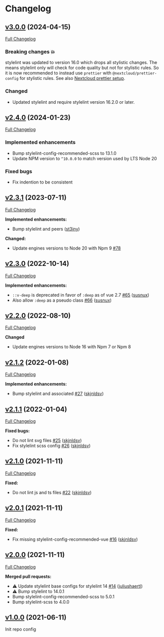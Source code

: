 # Changelog

## [v3.0.0](https://github.com/nextcloud/stylelint-config/tree/v3.0.0) (2024-04-15)
[Full Changelog](https://github.com/nextcloud/stylelint-config/compare/v2.4.0...v3.0.0)

### Breaking changes :boom:
stylelint was updated to version 16.0 which drops all stylistic changes.
The means stylelint only will check for code quality but not for stylistic rules.
So it is now recommended to instead use `prettier` with `@nextcloud/prettier-config` for stylistic rules.
See also [Nextcloud prettier setup](https://github.com/nextcloud-libraries/nextcloud-prettier-config/blob/main/README.md#setup).

### Changed
* Updated stylelint and require stylelint version 16.2.0 or later.

## [v2.4.0](https://github.com/nextcloud/stylelint-config/tree/v2.4.0) (2024-01-23)

[Full Changelog](https://github.com/nextcloud/stylelint-config/compare/v2.3.1...v2.4.0)

### Implemented enhancements

* Bump stylelint-config-recommended-scss to 13.1.0
* Update NPM version to `^10.0.0` to match version used by LTS Node 20

### Fixed bugs

* Fix indention to be consistent

## [v2.3.1](https://github.com/nextcloud/stylelint-config/tree/v2.3.1) (2023-07-11)

[Full Changelog](https://github.com/nextcloud/stylelint-config/compare/v2.3.0...v2.3.1)

**Implemented enhancements:**

- Bump stylelint and peers ([st3iny](https://github.com/st3iny))

**Changed:**

- Update engines versions to Node 20 with Npm 9 [\#78](https://github.com/nextcloud/stylelint-config/pull/78)

## [v2.3.0](https://github.com/nextcloud/stylelint-config/tree/v2.3.0) (2022-10-14)

[Full Changelog](https://github.com/nextcloud/stylelint-config/compare/v2.2.0...v2.3.0)

**Implemented enhancements:**

- `::v-deep` is deprecated in favor of `:deep` as of vue 2.7 [\#65](https://github.com/nextcloud/stylelint-config/pull/65) ([susnux](https://github.com/susnux))
- Also allow `:deep` as a pseudo class [\#66](https://github.com/nextcloud/stylelint-config/pull/66) ([susnux](https://github.com/susnux))

## [v2.2.0](https://github.com/nextcloud/stylelint-config/tree/v2.2.0) (2022-08-10)

[Full Changelog](https://github.com/nextcloud/stylelint-config/compare/v2.1.2...v2.2.0)

**Changed**

- Update engines versions to Node 16 with Npm 7 or Npm 8

## [v2.1.2](https://github.com/nextcloud/stylelint-config/tree/v2.1.2) (2022-01-08)

[Full Changelog](https://github.com/nextcloud/stylelint-config/compare/v2.1.1...v2.1.2)

**Implemented enhancements:**

- Bump stylelint and associated [\#27](https://github.com/nextcloud/stylelint-config/pull/27) ([skjnldsv](https://github.com/skjnldsv))

## [v2.1.1](https://github.com/nextcloud/stylelint-config/tree/v2.1.1) (2022-01-04)

[Full Changelog](https://github.com/nextcloud/stylelint-config/compare/v2.1.0...v2.1.1)

**Fixed bugs:**

- Do not lint svg files [\#25](https://github.com/nextcloud/stylelint-config/pull/25) ([skjnldsv](https://github.com/skjnldsv))
- Fix stylelint scss config [\#26](https://github.com/nextcloud/stylelint-config/pull/26) ([skjnldsv](https://github.com/skjnldsv))

## [v2.1.0](https://github.com/nextcloud/stylelint-config/tree/v2.1.0) (2021-11-11)

[Full Changelog](https://github.com/nextcloud/stylelint-config/compare/v2.0.1...v2.1.0)

**Fixed:**

- Do not lint js and ts files [\#22](https://github.com/nextcloud/stylelint-config/pull/22) ([skjnldsv](https://github.com/skjnldsv))

## [v2.0.1](https://github.com/nextcloud/stylelint-config/tree/v2.0.1) (2021-11-11)

[Full Changelog](https://github.com/nextcloud/stylelint-config/compare/v2.0.0...v2.0.1)

**Fixed:**

- Fix missing stylelint-config-recommended-vue [\#16](https://github.com/nextcloud/stylelint-config/pull/16) ([skjnldsv](https://github.com/skjnldsv))

## [v2.0.0](https://github.com/nextcloud/stylelint-config/tree/v2.0.0) (2021-11-11)

[Full Changelog](https://github.com/nextcloud/stylelint-config/compare/v1.0.0...v2.0.0)

**Merged pull requests:**

- ⚠️ Update stylelint base configs for stylelint 14 [\#14](https://github.com/nextcloud/stylelint-config/pull/14) ([juliushaertl](https://github.com/juliushaertl))
- ⚠️ Bump stylelint to 14.0.1
- Bump stylelint-config-recommended-scss to 5.0.1
- Bump stylelint-scss to 4.0.0

## [v1.0.0](https://github.com/nextcloud/stylelint-config/tree/v1.0.0) (2021-06-11)

Init repo config
